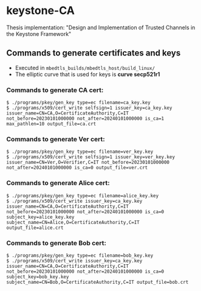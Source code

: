# keystone-CA
Thesis implementation: "Design and Implementation of Trusted Channels in the Keystone Framework"

## Commands to generate certificates and keys
- Executed in `mbedtls_builds/mbedtls_host/build_linux/`
- The elliptic curve that is used for keys is **curve secp521r1**

### Commands to generate CA cert:
```
$ ./programs/pkey/gen_key type=ec filename=ca_key.key  
$ ./programs/x509/cert_write selfsign=1 issuer_key=ca_key.key issuer_name=CN=CA,O=CertificateAuthority,C=IT not_before=20230101000000 not_after=20240101000000 is_ca=1 max_pathlen=10 output_file=ca.crt
```

### Commands to generate Ver cert:
```
$ ./programs/pkey/gen_key type=ec filename=ver_key.key 
$ ./programs/x509/cert_write selfsign=1 issuer_key=ver_key.key issuer_name=CN=Ver,O=Verifier,C=IT not_before=20230101000000 not_after=20240101000000 is_ca=0 output_file=ver.crt
```

### Commands to generate Alice cert:
```
$ ./programs/pkey/gen_key type=ec filename=alice_key.key
$ ./programs/x509/cert_write issuer_key=ca_key.key issuer_name=CN=CA,O=CertificateAuthority,C=IT not_before=20230101000000 not_after=20240101000000 is_ca=0 subject_key=alice_key.key subject_name=CN=Alice,O=CertificateAuthority,C=IT output_file=alice.crt
```

### Commands to generate Bob cert:
```
$ ./programs/pkey/gen_key type=ec filename=bob_key.key
$ ./programs/x509/cert_write issuer_key=ca_key.key issuer_name=CN=CA,O=CertificateAuthority,C=IT not_before=20230101000000 not_after=20240101000000 is_ca=0 subject_key=bob_key.key subject_name=CN=Bob,O=CertificateAuthority,C=IT output_file=bob.crt
```

